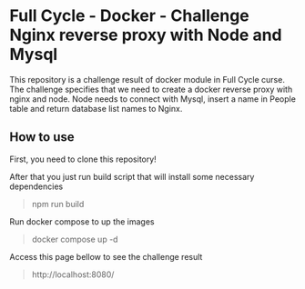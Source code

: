 # Full Cycle - Docker - Challenge Nginx reverse proxy with Node and Mysql
This repository is a challenge result of docker module in Full Cycle curse. The challenge specifies that we need to create a docker reverse proxy with nginx and node. Node needs to connect with Mysql, insert a name in People table and return database list names to Nginx.

## How to use
First, you need to clone this repository!

After that you just run build script that will install some necessary dependencies
> npm run build

Run docker compose to up the images
> docker compose up -d

Access this page bellow to see the challenge result
> http://localhost:8080/